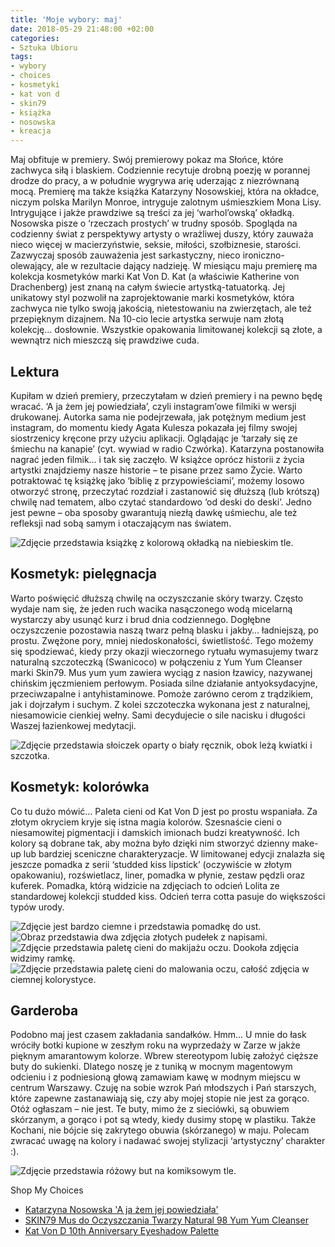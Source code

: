 ```yaml
---
title: 'Moje wybory: maj'
date: 2018-05-29 21:48:00 +02:00
categories:
- Sztuka Ubioru
tags:
- wybory
- choices
- kosmetyki
- kat von d
- skin79
- książka
- nosowska
- kreacja
---
```


<olela-narrative>
Maj obfituje w premiery. Swój premierowy pokaz ma Słońce, które zachwyca siłą i blaskiem. Codziennie recytuje drobną poezję w porannej drodze do pracy, a w południe wygrywa arię uderzając z niezrównaną mocą. Premierę ma także książka Katarzyny Nosowskiej, która na okładce, niczym polska Marilyn Monroe, intryguje zalotnym uśmieszkiem Mona Lisy. Intrygujące i jakże prawdziwe są treści za jej ‘warhol’owską’ okładką. Nosowska pisze o ‘rzeczach prostych’ w trudny sposób. Spogląda na codzienny świat z perspektywy artysty o wrażliwej duszy, który zauważa nieco więcej w macierzyństwie, seksie, miłości, szołbiznesie, starości. Zazwyczaj sposób zauważenia jest sarkastyczny, nieco ironiczno-olewający, ale w rezultacie dający nadzieję.
W miesiącu maju premierę ma kolekcja kosmetyków marki Kat Von D. Kat (a właściwie Katherine von Drachenberg) jest znaną na całym świecie artystką-tatuatorką. Jej unikatowy styl pozwolił na zaprojektowanie marki kosmetyków, która zachwyca nie tylko swoją jakością, nietestowaniu na zwierzętach, ale też przepięknym dizajnem. Na 10-cio lecie artystka serwuje nam złotą kolekcję… dosłownie. Wszystkie opakowania limitowanej kolekcji są złote, a wewnątrz nich mieszczą się prawdziwe cuda.
</olela-narrative>

## Lektura

Kupiłam w dzień premiery, przeczytałam w dzień premiery i na pewno będę wracać. ‘A ja żem jej powiedziała’, czyli instagram’owe filmiki w wersji drukowanej. Autorka sama nie podejrzewała, jak potężnym medium jest instagram, do momentu kiedy Agata Kulesza pokazała jej filmy swojej siostrzenicy kręcone przy użyciu aplikacji. Oglądając je ‘tarzały się ze śmiechu na kanapie’ (cyt. wywiad w radio Czwórka). Katarzyna postanowiła nagrać jeden filmik… i tak się zaczęło. W książce oprócz historii z życia artystki znajdziemy nasze historie – te pisane przez samo Życie. Warto potraktować tę książkę jako ‘biblię z przypowieściami’, możemy losowo otworzyć stronę, przeczytać rozdział i zastanowić się dłuższą (lub krótszą) chwilę nad tematem, albo czytać standardowo ‘od deski do deski’. Jedno jest pewne – oba sposoby gwarantują niezłą dawkę uśmiechu, ale też refleksji nad sobą samym i otaczającym nas światem.

![Zdjęcie przedstawia książkę z kolorową okładką na niebieskim tle.](https://assets2.ello.co/uploads/asset/attachment/7746678/ello-optimized-f7cc20f4.jpg)

## Kosmetyk: pielęgnacja

Warto poświęcić dłuższą chwilę na oczyszczanie skóry twarzy. Często wydaje nam się, że jeden ruch wacika nasączonego wodą micelarną wystarczy aby usunąć kurz i brud dnia codziennego. Dogłębne oczyszczenie pozostawia naszą twarz pełną blasku i jakby… ładniejszą, po prostu. Zwężone pory, mniej niedoskonałości, świetlistość. Tego możemy się spodziewać, kiedy przy okazji wieczornego rytuału wymasujemy twarz naturalną szczoteczką (Swanicoco) w połączeniu z Yum Yum Cleanser marki Skin79. Mus yum yum zawiera wyciąg z nasion łzawicy, nazywanej chińskim jęczmieniem perłowym. Posiada  silne działanie antyoksydacyjne, przeciwzapalne i antyhistaminowe. Pomoże zarówno cerom z trądzikiem, jak i dojrzałym i suchym. Z kolei szczoteczka wykonana jest z naturalnej, niesamowicie cienkiej wełny. Sami decydujecie o sile nacisku i długości Waszej łazienkowej medytacji.

![Zdjęcie przedstawia słoiczek oparty o biały ręcznik, obok leżą kwiatki i szczotka.](https://assets1.ello.co/uploads/asset/attachment/7746692/ello-optimized-9f72b349.jpg)

## Kosmetyk: kolorówka

Co tu dużo mówić… Paleta cieni od Kat Von D jest po prostu wspaniała. Za złotym okryciem kryje się istna magia kolorów. Szesnaście cieni o niesamowitej pigmentacji i damskich imionach budzi kreatywność. Ich kolory są dobrane tak, aby można było dzięki nim stworzyć dzienny make-up lub bardziej sceniczne charakteryzacje. W limitowanej edycji znalazła się jeszcze pomadka z serii ‘studded kiss lipstick’ (oczywiście w złotym opakowaniu), rozświetlacz, liner, pomadka w płynie, zestaw pędzli oraz kuferek. Pomadka, którą widzicie na zdjęciach to odcień Lolita ze standardowej kolekcji studded kiss. Odcień terra cotta pasuje do większości typów urody.

![Zdjęcie jest bardzo ciemne i przedstawia pomadkę do ust.](https://assets1.ello.co/uploads/asset/attachment/7746690/ello-optimized-651cf0be.jpg)
![Obraz przedstawia dwa zdjęcia złotych pudełek z napisami.](https://assets1.ello.co/uploads/asset/attachment/7746683/ello-optimized-0085f803.jpg)
![Zdjęcie przedstawia paletę cieni do makijażu oczu. Dookoła zdjęcia widzimy ramkę.](https://assets2.ello.co/uploads/asset/attachment/7746684/ello-optimized-d6bda022.jpg)
![Zdjęcie przedstawia paletę cieni do malowania oczu, całość zdjęcia w ciemnej kolorystyce.](https://assets0.ello.co/uploads/asset/attachment/7746688/ello-optimized-14bf8ae7.jpg)

## Garderoba

Podobno maj jest czasem zakładania sandałków. Hmm… U mnie do łask wróciły botki kupione w zeszłym roku na wyprzedaży w Zarze w jakże pięknym amarantowym kolorze. Wbrew stereotypom lubię założyć cięższe buty do sukienki. Dlatego noszę je z tuniką w mocnym magentowym odcieniu i z podniesioną głową zamawiam kawę w modnym miejscu w centrum Warszawy. Czuję na sobie wzrok Pań młodszych i Pań starszych, które zapewne zastanawiają się, czy aby mojej stopie nie jest za gorąco. Otóż ogłaszam – nie jest. Te buty, mimo że z sieciówki, są obuwiem skórzanym, a gorąco i pot są wtedy, kiedy dusimy stopę w plastiku. Także Kochani, nie bójcie się zakrytego obuwia (skórzanego) w maju. Polecam zwracać uwagę na kolory i nadawać swojej stylizacji ‘artystyczny’ charakter :).

![Zdjęcie przedstawia różowy but na komiksowym tle.](https://assets1.ello.co/uploads/asset/attachment/7746681/ello-optimized-94f2ab19.jpg)

Shop My Choices

* [Katarzyna Nosowska 'A ja żem jej powiedziała'](http://www.empik.com/a-ja-zem-jej-powiedziala-nosowska-katarzyna,p1200674145,ksiazka-p?gclid=Cj0KCQjwl7nYBRCwARIsAL7O7dEjci0FQnyAH7BGnuYZKddGm1KWLu_S8SaXtAxjTOf6INCYbCBqOwkaAi8wEALw_wcB&gclsrc=aw.ds)
* [SKIN79 Mus do Oczyszczania Twarzy Natural 98 Yum Yum Cleanser](https://skin79-sklep.pl/73974-nowosc----skin79-natural-98-yum-yum-cleanser-100g..html)
* [Kat Von D 10th Anniversary Eyeshadow Palette](http://www.sephora.pl/Makijaz/Oczy/Palety-cieni/Eyeshadow-Palette-Anniversary-Paleta-cieni-do-powiek/P3353008)